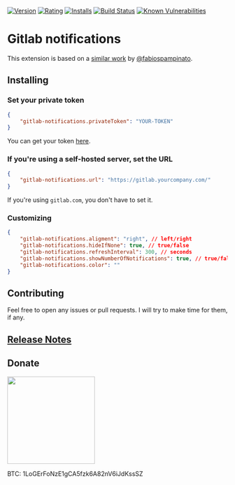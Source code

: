 [![Version](https://vsmarketplacebadge.apphb.com/version-short/logerfo.gitlab-notifications.svg)](https://marketplace.visualstudio.com/items?itemName=logerfo.gitlab-notifications)
[![Rating](https://vsmarketplacebadge.apphb.com/rating-short/logerfo.gitlab-notifications.svg)](https://marketplace.visualstudio.com/items?itemName=logerfo.gitlab-notifications)
[![Installs](https://vsmarketplacebadge.apphb.com/installs/logerfo.gitlab-notifications.svg)](https://marketplace.visualstudio.com/items?itemName=logerfo.gitlab-notifications)
[![Build Status](https://travis-ci.org/Logerfo/gitlab-notifications.svg?branch=master)](https://travis-ci.org/Logerfo/gitlab-notifications)
[![Known Vulnerabilities](https://snyk.io/test/github/logerfo/gitlab-notifications/badge.svg)](https://snyk.io/test/github/logerfo/gitlab-notifications)

# Gitlab notifications
This extension is based on a [similar work](https://github.com/fabiospampinato/vscode-github-notifications-bell) by [@fabiospampinato](https://github.com/fabiospampinato).

## Installing
### Set your private token
```json
{
    "gitlab-notifications.privateToken": "YOUR-TOKEN"
}
```
You can get your token [here](https://gitlab.com/profile/personal_access_tokens).

### If you're using a self-hosted server, set the URL
```json
{
    "gitlab-notifications.url": "https://gitlab.yourcompany.com/"
}
```
If you're using `gitlab.com`, you don't have to set it.

### Customizing
```json
{
    "gitlab-notifications.aligment": "right", // left/right
    "gitlab-notifications.hideIfNone": true, // true/false
    "gitlab-notifications.refreshInterval": 300, // seconds
    "gitlab-notifications.showNumberOfNotifications": true, // true/false
    "gitlab-notifications.color": ""
}
```

## Contributing

Feel free to open any issues or pull requests. I will try to make time for them, if any.

## [Release Notes](CHANGELOG.md)

## Donate

<img src="https://i.imgur.com/ndlBtuX.png" width="200">

BTC: 1LoGErFoNzE1gCA5fzk6A82nV6iJdKssSZ
